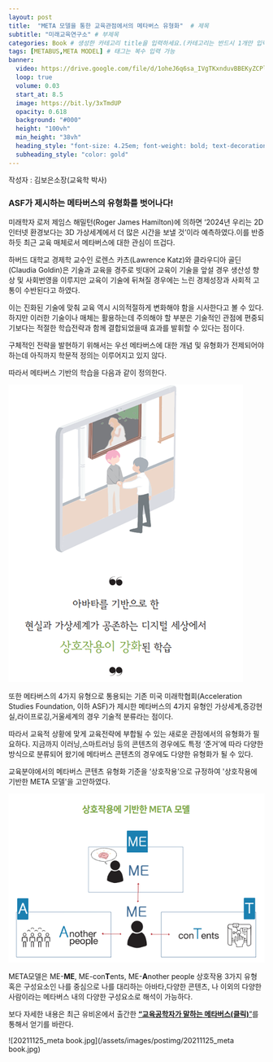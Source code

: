 ```yaml
---
layout: post
title:  "META 모델을 통한 교육관점에서의 메타버스 유형화"  # 제목
subtitle: "미래교육연구소" # 부제목
categories: Book # 생성한 카테고리 title을 입력하세요.(카테고리는 반드시 1개만 입력)
tags: [METABUS,META MODEL] # 태그는 복수 입력 가능
banner:
  video: https://drive.google.com/file/d/1oheJ6q6sa_IVgTKxnduvBBEKyZCPlSmp/view?usp=sharing
  loop: true
  volume: 0.03
  start_at: 8.5
  image: https://bit.ly/3xTmdUP
  opacity: 0.618
  background: "#000"
  height: "100vh"
  min_height: "38vh"
  heading_style: "font-size: 4.25em; font-weight: bold; text-decoration: underline"
  subheading_style: "color: gold"
---
```






작성자 : 김보은소장(교육학 박사)
<br>

<p><h3>ASF가 제시하는 메타버스의 유형화를 벗어나다!</h3></p>

미래학자 로저 제임스 해밀턴(Roger James Hamilton)에 의하면 ‘2024년 우리는 2D 인터넷 환경보다는 3D
가상세계에서 더 많은 시간을 보낼 것’이라 예측하였다.이를 반증하듯 최근 교육 매체로서 메타버스에 대한 관심이 뜨겁다.

하버드 대학교 경제학 교수인 로렌스 카츠(Lawrence Katz)와 클라우디아 골딘(Claudia Goldin)은 기술과 
교육을 경주로 빗대어 교육이 기술을 앞설 경우 생산성 향상 및 사회번영을 이루지만 교육이 기술에 뒤쳐질
경우에는 느린 경제성장과 사회적 고통이 수반된다고 하였다. 

이는 진화된 기술에 맞춰 교육 역시 시의적절하게 변화해야 함을 시사한다고 볼 수 있다. 
하지만 이러한 기술이나 매체는 활용하는데 주의해야 할 부분은 기술적인 관점에 편중되기보다는 
적절한 학습전략과 함께 결합되었을때 효과를 발휘할 수 있다는 점이다.

구체적인 전략을 발현하기 위해서는 우선 메타버스에 대한 개념 및 유형화가 전제되어야 하는데 아직까지 
학문적 정의는 이루어지고 있지 않다.

따라서 메타버스 기반의 학습을 다음과 같이 정의한다.

![20211125_meta1.png](/assets/images/postimg/20211125_meta1.png)

또한 메타버스의 4가지 유형으로 통용되는 기존 미국 미래학협회(Acceleration Studies Foundation, 이하 ASF)가 제시한 메타버스의 4가지 유형인 가상세계,증강현실,라이프로깅,거울세계의 경우 기술적 분류라는 점이다. 

따라서 교육적 상황에 맞게 교육전략에 부합될 수 있는 새로운 관점에서의 유형화가 필요하다. 
지금까지 이러닝,스마트러닝 등의 콘텐츠의 경우에도 특정 ‘준거’에 따라 다양한 방식으로 분류되어 왔기에 메타버스 콘텐츠의 경우에도 다양한 유형화가 될 수 있다. 

교육분야에서의 메타버스 콘텐츠 유형화 기준을 ‘상호작용’으로 규정하여 '상호작용에 기반한 META 모델'을 고안하였다.

![20211125_meta2.png](/assets/images/postimg/20211125_meta2.png)

META모델은 ME-**ME**, ME-con**T**ents, ME-**A**nother people 상호작용 3가지 유형 혹은 구성요소인 나를 중심으로 나를 대리하는 아바타,다양한 콘텐츠, 나 이외의 다양한 사람이라는 메타버스 내의 다양한 구성요소로 해석이 가능하다.

보다 자세한 내용은 최근 유비온에서 출간한 [**“교육공학자가 말하는 메타버스(클릭)**”](http://www.yes24.com/Product/Goods/104814669)를 통해서 얻기를 바란다.


![20211125_meta book.jpg](/assets/images/postimg/20211125_meta book.jpg)

